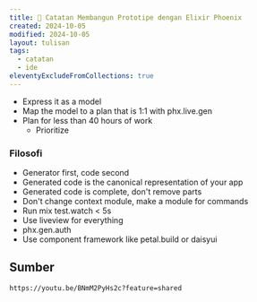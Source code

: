 ```yaml
---
title: 🌱 Catatan Membangun Prototipe dengan Elixir Phoenix
created: 2024-10-05
modified: 2024-10-05
layout: tulisan
tags:
  - catatan
  - ide
eleventyExcludeFromCollections: true
---
```

- Express it as a model
- Map the model to a plan that is 1:1 with phx.live.gen
- Plan for less than 40 hours of work
	- Prioritize

### Filosofi
- Generator first, code second
- Generated code is the canonical representation of your app
- Generated code is complete, don't remove parts
- Don't change context module, make a module for commands
- Run mix test.watch < 5s
- Use liveview for everything
- phx.gen.auth
- Use component framework like petal.build or daisyui

## Sumber

```
https://youtu.be/BNmM2PyHs2c?feature=shared
```
